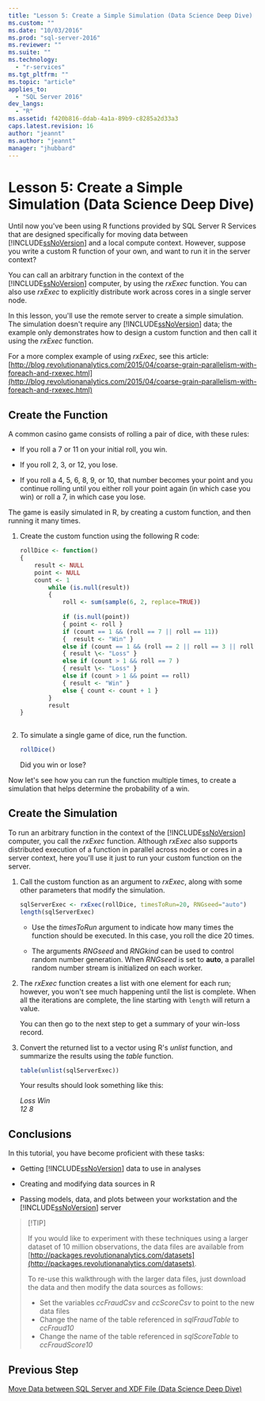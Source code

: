 ```yaml
---
title: "Lesson 5: Create a Simple Simulation (Data Science Deep Dive) | Microsoft Docs"
ms.custom: ""
ms.date: "10/03/2016"
ms.prod: "sql-server-2016"
ms.reviewer: ""
ms.suite: ""
ms.technology: 
  - "r-services"
ms.tgt_pltfrm: ""
ms.topic: "article"
applies_to: 
  - "SQL Server 2016"
dev_langs: 
  - "R"
ms.assetid: f420b816-ddab-4a1a-89b9-c8285a2d33a3
caps.latest.revision: 16
author: "jeannt"
ms.author: "jeannt"
manager: "jhubbard"
---
```

# Lesson 5: Create a Simple Simulation (Data Science Deep Dive)
Until now you've been using R functions provided by SQL Server R Services that are designed specifically for moving data between [!INCLUDE[ssNoVersion](../../includes/ssnoversion-md.md)] and a local compute context. However, suppose you write a custom R function of your own, and want to run it in the server context?  
  
You can call an arbitrary function in the context of the [!INCLUDE[ssNoVersion](../../includes/ssnoversion-md.md)] computer, by using the *rxExec* function. You can also use *rxExec* to explicitly distribute work across cores in a single server node.  
  
In this lesson, you'll use the remote server to create a simple simulation. The simulation doesn't require any [!INCLUDE[ssNoVersion](../../includes/ssnoversion-md.md)] data; the example only demonstrates how to design a custom function and then call it using the *rxExec* function.  
  
For a more complex example of using *rxExec*, see this article: [http://blog.revolutionanalytics.com/2015/04/coarse-grain-parallelism-with-foreach-and-rxexec.html](http://blog.revolutionanalytics.com/2015/04/coarse-grain-parallelism-with-foreach-and-rxexec.html)  
  
## Create the Function  
A common casino game consists of rolling a pair of dice, with these rules:  
  
-   If you roll a 7 or 11 on your initial roll, you win.  
  
-   If you roll 2, 3, or 12, you lose.  
  
-   If you roll a 4, 5, 6, 8, 9, or 10, that number becomes your point and you continue rolling until you either roll your point again (in which case you win) or roll a 7, in which case you lose.  
  
The game is easily simulated in R, by creating a custom function, and then running it many times.  
  
1.  Create the custom function using the following R code:  
  
    ```R  
    rollDice <- function()   
    {   
        result <- NULL        
        point <- NULL     
        count <- 1   
            while (is.null(result))   
            {   
                roll <- sum(sample(6, 2, replace=TRUE))   
  
                if (is.null(point))   
                { point <- roll }   
                if (count == 1 && (roll == 7 || roll == 11))   
                {  result <- "Win" }   
                else if (count == 1 && (roll == 2 || roll == 3 || roll == 12))    
                { result \<- "Loss" }    
                else if (count > 1 && roll == 7 )   
                { result \<- "Loss" }    
                else if (count > 1 && point == roll)   
                { result <- "Win" }    
                else { count <- count + 1 }   
            }   
            result   
    }  
  
    ```  
  
2.  To simulate a single game of dice,  run the function.  
  
    ```R  
    rollDice()   
    ```  
  
    Did you win or lose?  
  
Now let's see how you can  run the function multiple times, to create a simulation that helps determine the probability of a win.  
  
## Create the Simulation  
To run an arbitrary function in the context of the [!INCLUDE[ssNoVersion](../../includes/ssnoversion-md.md)] computer, you call the *rxExec* function. Although *rxExec*  also supports  distributed execution of a function in parallel across nodes or cores in a server context, here you'll use it just to run your custom function on the server.  
  
1.  Call the custom function as an argument to *rxExec*, along with some other parameters that modify the simulation.  
  
    ```R  
    sqlServerExec <- rxExec(rollDice, timesToRun=20, RNGseed="auto")   
    length(sqlServerExec)   
    ```  
  
    -   Use the *timesToRun* argument to indicate how many times the function should be executed.  In this case, you roll the dice 20 times.  
  
    -   The arguments *RNGseed* and *RNGkind* can be used to control random number generation. When *RNGseed* is set to **auto**, a parallel random number stream is initialized on each worker.  
  
2.  The *rxExec* function creates a list with one element for each run; however, you won't see much happening until the list is complete. When all the iterations are complete, the line starting with `length` will return a value.  
  
    You can then go to the next step to get a summary of your win-loss record.  
  
3.  Convert the returned list to a vector using R's *unlist* function, and summarize the results using the *table* function.  
  
    ```R  
    table(unlist(sqlServerExec))  
    ```  
  
    Your results should look something like this:  
  
     *Loss  Win*   
     *12  8*  
  
## Conclusions  
In this tutorial, you have become proficient with these tasks:  
  
-   Getting [!INCLUDE[ssNoVersion](../../includes/ssnoversion-md.md)] data to use in analyses  
  
-   Creating and modifying data sources in R  
  
-   Passing models, data, and plots between your workstation and the [!INCLUDE[ssNoVersion](../../includes/ssnoversion-md.md)] server  
  
>  [!TIP]
> 
> If you would like to experiment with these techniques using a larger dataset of 10 million observations, the data files are available from [http://packages.revolutionanalytics.com/datasets](http://packages.revolutionanalytics.com/datasets).  
>   
> To re-use this walkthrough with the larger data files, just download the data and then modify the data sources as follows:   
>  -   Set the variables *ccFraudCsv* and *ccScoreCsv* to point to the new data files     
>  -   Change the name of the table referenced in *sqlFraudTable* to *ccFraud10*    
>  -   Change the name of the table referenced in *sqlScoreTable* to *ccFraudScore10*   
  
## Previous Step  
[Move Data between SQL Server and XDF File &#40;Data Science Deep Dive&#41;](../../advanced-analytics/r-services/lesson-4-1-move-data-between-sql-server-and-xdf-file.md)  
  
  
  


